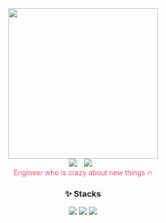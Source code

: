 <div align="center">
  <img width="300" src="https://user-images.githubusercontent.com/89369520/143391700-d979d33a-acf8-4368-a063-36300ffe6832.gif">
  <br>
  <a href="https://hits.seeyoufarm.com"><img src="https://hits.seeyoufarm.com/api/count/incr/badge.svg?url=https%3A%2F%2Fgithub.com%2F2nchanter&count_bg=%23EA4A6E&title_bg=%23777777&icon=git.svg&icon_color=%23E7E7E7&title=hits&edge_flat=false"/></a>
  <a href="https://www.instagram.com/_2nchanter/"><img src="http://img.shields.io/badge/-Instagram-black?style=flat&logo=Instagram&link=https://www.instagram.com/_2nchanter/" style="height : auto; margin-left : 10px; margin-right : 10px;"/></a>
  <br>
  <span style="color:#EA4A6E"> Engineer who is crazy about new things 🔥 </span>

  <h3>✨ Stacks</h3>
  <img src="https://img.shields.io/badge/-Python-3776AB?style=flat&logo=Python&logoColor=white"/>
  
  <img src="https://img.shields.io/badge/-HTML-E34F26?style=flat&logo=HTML5&logoColor=white"/>
  <img src="https://img.shields.io/badge/-CSS-1572B6?style=flat&logo=CSS3&logoColor=white"/>
<div>
